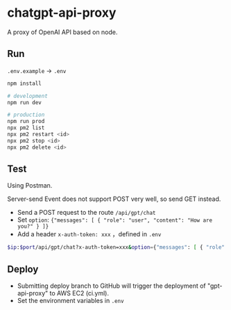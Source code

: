 # chatgpt-api-proxy

A proxy of OpenAI API based on node.

## Run

`.env.example` -> `.env`

```bash
npm install

# development
npm run dev

# production
npm run prod
npx pm2 list
npx pm2 restart <id>
npx pm2 stop <id>
npx pm2 delete <id>
```

## Test

Using Postman.

Server-send Event does not support POST very well, so send GET instead.

- Send a POST request to the route `/api/gpt/chat`
- Set `option`: `{"messages": [ { "role": "user", "content": "How are you?" } ]}`
- Add a header `x-auth-token: xxx` ，defined in `.env`

```bash
$ip:$port/api/gpt/chat?x-auth-token=xxx&option={"messages": [ { "role": "user", "content": "How are you?" } ]}
```

## Deploy

- Submitting deploy branch to GitHub will trigger the deployment of "gpt-api-proxy" to AWS EC2 (ci.yml).
- Set the environment variables in `.env`
